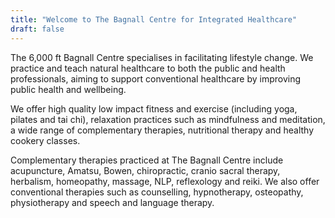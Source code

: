 ```yaml
---
title: "Welcome to The Bagnall Centre for Integrated Healthcare"
draft: false
---
```

The 6,000 ft Bagnall Centre specialises in facilitating lifestyle change. We practice and teach natural healthcare to both the public and health professionals, aiming to support conventional healthcare by improving public health and wellbeing.

We offer high quality low impact fitness and exercise (including yoga, pilates and tai chi), relaxation practices such as mindfulness and meditation, a wide range of complementary therapies, nutritional therapy and healthy cookery classes.  

Complementary therapies practiced at The Bagnall Centre include acupuncture, Amatsu, Bowen, chiropractic, cranio sacral therapy, herbalism, homeopathy, massage, NLP, reflexology and reiki.  We also offer conventional therapies such as counselling, hypnotherapy, osteopathy, physiotherapy and speech and language therapy.
